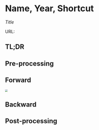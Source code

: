 # Name, Year, Shortcut

*Title*

URL: []()

## TL;DR

## Pre-processing

## Forward
<img src="./img/gaozhong_forward_01.png"  style="zoom:50%"  align="center"/>

## Backward

## Post-processing

